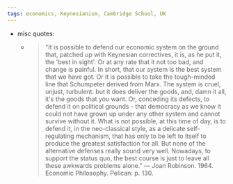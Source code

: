 ```yaml
---
tags: economics, Keynesianism, Cambridge School, UK
---
```


- misc quotes:
	- > "It is possible to defend our economic system on the ground that, patched up with Keynesian correctives, it is, as he put it, the 'best in sight'. Or at any rate that it not too bad, and change is painful. In short, that our system is the best system that we have got.
	  Or it is possible to take the tough-minded line that Schumpeter derived from Marx. The system is cruel, unjust, turbulent. but it does deliver the goods, and, damn it all, it's the goods that you want.
	  Or, conceding its defects, to defend it on political grounds - that democracy as we know it could not have grown up under any other system and cannot survive without it.
	  What is not possible, at this time of day, is to defend it, in the neo-classical style, as a delicate self-regulating mechanism, that has only to be left to itself to produce the greatest satisfaction for all.
	  But none of the alternative defenses really sound very well. Nowadays, to support the status quo, the best course is just to leave all these awkwards problems alone."
	   — Joan Robinson. 1964. Economic Philosophy. Pelican: p. 130.